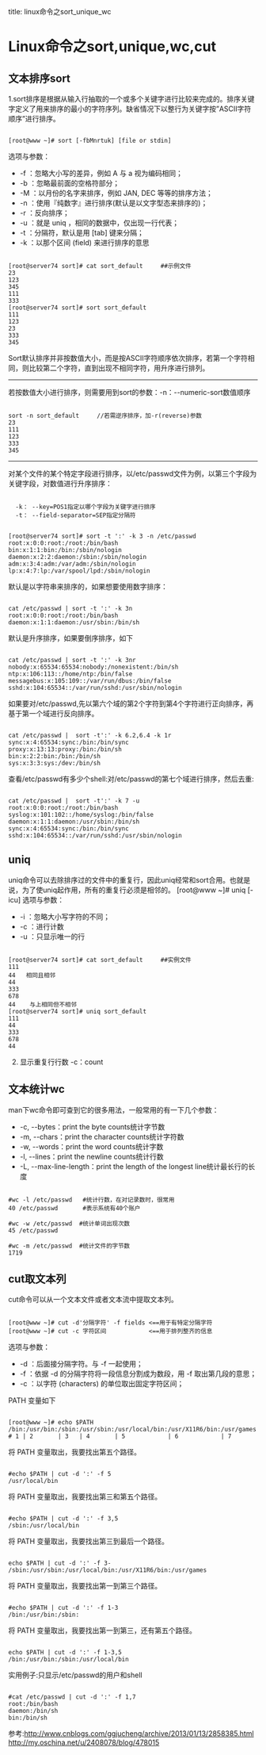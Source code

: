 title: linux命令之sort_unique_wc 

#  Linux命令之sort,unique,wc,cut 
##  文本排序sort 
1.sort排序是根据从输入行抽取的一个或多个关键字进行比较来完成的。排序关键字定义了用来排序的最小的字符序列。缺省情况下以整行为关键字按”ASCII字符顺序”进行排序。
```

[root@www ~]# sort [-fbMnrtuk] [file or stdin]

```
选项与参数：
  * -f  ：忽略大小写的差异，例如 A 与 a 视为编码相同；
  * -b  ：忽略最前面的空格符部分；
  * -M  ：以月份的名字来排序，例如 JAN, DEC 等等的排序方法；
  * -n  ：使用『纯数字』进行排序(默认是以文字型态来排序的)；
  * -r  ：反向排序；
  * -u  ：就是 uniq ，相同的数据中，仅出现一行代表；
  * -t  ：分隔符，默认是用 [tab] 键来分隔；
  * -k  ：以那个区间 (field) 来进行排序的意思
```

[root@server74 sort]# cat sort_default     ##示例文件
23
123
345
111
333
[root@server74 sort]# sort sort_default
111
123
23
333
345

```
Sort默认排序并非按数值大小，而是按ASCII字符顺序依次排序，若第一个字符相同，则比较第二个字符，直到出现不相同字符，用升序进行排列。

----

若按数值大小进行排序，则需要用到sort的参数：-n：--numeric-sort数值顺序
```

sort -n sort_default     //若需逆序排序，加-r(reverse)参数
23
111
123
333
345

```

----

对某个文件的某个特定字段进行排序，以/etc/passwd文件为例，以第三个字段为关键字段，对数值进行升序排序：
```

  -k： --key=POS1指定以哪个字段为关键字进行排序
  -t： --field-separator=SEP指定分隔符

```
```

[root@server74 sort]# sort -t ':' -k 3 -n /etc/passwd
root:x:0:0:root:/root:/bin/bash
bin:x:1:1:bin:/bin:/sbin/nologin
daemon:x:2:2:daemon:/sbin:/sbin/nologin
adm:x:3:4:adm:/var/adm:/sbin/nologin
lp:x:4:7:lp:/var/spool/lpd:/sbin/nologin

```
默认是以字符串来排序的，如果想要使用数字排序：
```

cat /etc/passwd | sort -t ':' -k 3n
root:x:0:0:root:/root:/bin/bash
daemon:x:1:1:daemon:/usr/sbin:/bin/sh

```
默认是升序排序，如果要倒序排序，如下
```

cat /etc/passwd | sort -t ':' -k 3nr
nobody:x:65534:65534:nobody:/nonexistent:/bin/sh
ntp:x:106:113::/home/ntp:/bin/false
messagebus:x:105:109::/var/run/dbus:/bin/false
sshd:x:104:65534::/var/run/sshd:/usr/sbin/nologin

```
如果要对/etc/passwd,先以第六个域的第2个字符到第4个字符进行正向排序，再基于第一个域进行反向排序。
```

cat /etc/passwd |  sort -t':' -k 6.2,6.4 -k 1r      
sync:x:4:65534:sync:/bin:/bin/sync
proxy:x:13:13:proxy:/bin:/bin/sh
bin:x:2:2:bin:/bin:/bin/sh
sys:x:3:3:sys:/dev:/bin/sh

```
查看/etc/passwd有多少个shell:对/etc/passwd的第七个域进行排序，然后去重:
```

cat /etc/passwd |  sort -t':' -k 7 -u
root:x:0:0:root:/root:/bin/bash
syslog:x:101:102::/home/syslog:/bin/false
daemon:x:1:1:daemon:/usr/sbin:/bin/sh
sync:x:4:65534:sync:/bin:/bin/sync
sshd:x:104:65534::/var/run/sshd:/usr/sbin/nologin

```
##  uniq 
uniq命令可以去除排序过的文件中的重复行，因此uniq经常和sort合用。也就是说，为了使uniq起作用，所有的重复行必须是相邻的。
[root@www ~]# uniq [-icu]
选项与参数：
  * -i   ：忽略大小写字符的不同；
  * -c  ：进行计数
  * -u  ：只显示唯一的行
```

[root@server74 sort]# cat sort_default     ##实例文件
111
44   相同且相邻
44
333
678
44    与上相同但不相邻
[root@server74 sort]# uniq sort_default
111
44
333
678
44

```
2. 显示重复行行数 -c：count 

##  文本统计wc 
man下wc命令即可查到它的很多用法，一般常用的有一下几个参数：
  * -c, --bytes：print the byte counts统计字节数
  * -m, --chars：print the character counts统计字符数
  * -w, --words：print the word counts统计字数
  * -l, --lines：print the newline counts统计行数
  * -L, --max-line-length：print the length of the longest line统计最长行的长度
```

#wc -l /etc/passwd   #统计行数，在对记录数时，很常用
40 /etc/passwd       #表示系统有40个账户

#wc -w /etc/passwd  #统计单词出现次数
45 /etc/passwd

#wc -m /etc/passwd  #统计文件的字节数
1719

```
##  cut取文本列 
cut命令可以从一个文本文件或者文本流中提取文本列。
```

[root@www ~]# cut -d'分隔字符' -f fields <==用于有特定分隔字符
[root@www ~]# cut -c 字符区间            <==用于排列整齐的信息

```
选项与参数：
  * -d  ：后面接分隔字符。与 -f 一起使用；
  * -f  ：依据 -d 的分隔字符将一段信息分割成为数段，用 -f 取出第几段的意思；
  * -c  ：以字符 (characters) 的单位取出固定字符区间；
 
PATH 变量如下
```

[root@www ~]# echo $PATH
/bin:/usr/bin:/sbin:/usr/sbin:/usr/local/bin:/usr/X11R6/bin:/usr/games
# 1 | 2       | 3   | 4       | 5            | 6            | 7

```
将 PATH 变量取出，我要找出第五个路径。
```

#echo $PATH | cut -d ':' -f 5
/usr/local/bin

```
将 PATH 变量取出，我要找出第三和第五个路径。
```

#echo $PATH | cut -d ':' -f 3,5
/sbin:/usr/local/bin

```
将 PATH 变量取出，我要找出第三到最后一个路径。
```

echo $PATH | cut -d ':' -f 3-
/sbin:/usr/sbin:/usr/local/bin:/usr/X11R6/bin:/usr/games

```
将 PATH 变量取出，我要找出第一到第三个路径。
```

#echo $PATH | cut -d ':' -f 1-3
/bin:/usr/bin:/sbin:

```
将 PATH 变量取出，我要找出第一到第三，还有第五个路径。
```

echo $PATH | cut -d ':' -f 1-3,5
/bin:/usr/bin:/sbin:/usr/local/bin

```
实用例子:只显示/etc/passwd的用户和shell
```

#cat /etc/passwd | cut -d ':' -f 1,7 
root:/bin/bash
daemon:/bin/sh
bin:/bin/sh

```
参考:http://www.cnblogs.com/ggjucheng/archive/2013/01/13/2858385.html
http://my.oschina.net/u/2408078/blog/478015
